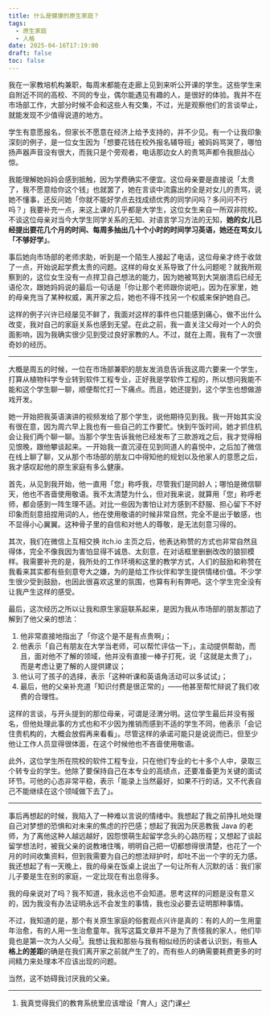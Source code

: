 ```yaml
---
title: 什么是健康的原生家庭？
tags:
  - 原生家庭
  - 人格
date: 2025-04-16T17:19:00
draft: false
toc: false
---
```


我在一家教培机构兼职，每周末都能在走廊上见到来听公开课的学生。这些学生来自附近不同的高校、不同的专业，偶尔能遇见有趣的人，是很好的体验。我并不在市场部工作，大部分时候不会和这些人有交集，不过，光是观察他们的言谈举止，就能发现不少值得说道的地方。

学生有意愿报名，但家长不愿意在经济上给予支持的，并不少见。有一个让我印象深刻的例子，是一位女生因为「想要花钱在校外报名辅导班」被妈妈骂哭了，哪怕扬声器声音没有很大，而我只是个旁观者，电话那边女人的责骂声都令我胆战心惊。<!--more-->

我能理解她妈妈会感到抵触，因为学费确实不便宜。这位母亲要是直接说「太贵了，我不愿意给你这个钱」也就罢了，她在言谈中流露出的全是对女儿的责骂，说她不懂事，还反问她「你就不能好学点去找成绩优秀的同学问吗？多问问不行吗？」我要补充一点，来这上课的几乎都是大学生，这位女生来自一所双非院校。不谈这位母亲对当今大学生同学关系的无知、对语言学习方法的无知，**她的女儿已经提出要花几个月的时间、每周多抽出几十个小时的时间学习英语，她还在骂女儿「不够好学」**。

事后她向市场部的老师求助，听到是一个陌生人接起了电话，这位母亲才终于收敛了一点，开始说起学费太贵的问题。这样的母女关系导致了什么问题呢？就我所观察到的，这位女生没有一点捍卫自己想法的能力，因为她被骂到大哭崩溃后已经无语伦次，跟她妈妈说的最后一句话是「你让那个老师跟你说吧」。因为在家里，她的母亲充当了某种权威，离开家之后，她也不得不找另一个权威来保护她自己。

这样的例子兴许已经屡见不鲜了，我面对这样的事件也只能感到痛心，做不出什么改变，我对自己的家庭关系也感到无望。在此之前，我一直关注父母对一个人的负面影响，因为我确实很少见到受过良好家教的人。不过，就在上周，我有了一次很奇妙的经历。

---

大概是周五的时候，一位在市场部兼职的朋友发消息告诉我这周六要来一个学生，打算从植物科学专业转到软件工程专业，正好我是学软件工程的，所以想问我能不能和这个学生聊一聊，顺便帮忙打一下痛点。而且，她还提到，这个学生也想做游戏开发。

她一开始把我英语演讲的视频发给了那个学生，说他期待见到我。我一开始其实没有很在意，因为周六早上我也有一些自己的工作要忙。快到午饭时间，她才抓住机会让我们两个聊一聊。当那个学生告诉我他已经发布了三款游戏之后，我才觉得相见恨晚，跟他攀谈起来。一开始我一直沉浸在见到同道人的喜悦中，之后加了微信在线上聊了聊，又从那个市场部的朋友口中得知他的规划以及他家人的意愿之后，我才感叹起他的原生家庭有多么健康。

首先，从见到我开始，他一直用「您」称呼我，尽管我们是同龄人；哪怕是微信聊天，他也不吝啬使用敬语。我不太清楚为什么，但对我来说，就算用「您」称呼老师，都会感到一阵生理不适。对比一些因为害怕让对方感到不舒服、担心留下不好印象而刻意扭捏用词的人，他在使用敬语的时候非常自然，完全不是出于敏感，也不显得小心翼翼。这种骨子里的自信和对他人的尊敬，是无法刻意习得的。

其次，我们在微信上互相交换 itch.io 主页之后，他表达称赞的方式也非常自然且得体，完全不像我因为害怕显得不诚恳、太刻意，在对话框里删删改改的狼狈模样。我需要补充的是，我所处的工作环境和这里的教学方式，人们的鼓励和称赞在我看来其实都有些刻意夸大之嫌，为的是给工作伙伴和学生提供情绪价值。不少学生很少受到鼓励，也因此很喜欢这里的氛围，也算有利有弊吧。这个学生完全没有让我产生这样的感受。

最后，这次经历之所以让我和原生家庭联系起来，是因为我从市场部的朋友那边了解到了他父亲的想法：

1. 他非常直接地指出了「你这个是不是有点贵啊」；
2. 他表示「自己有朋友在大学当老师，可以帮忙评估一下」，主动提供帮助，而且，面对他不了解的领域，他并没有直接一棒子打死，说「这就是太贵了」，而是考虑让更了解的人提供建议；
3. 他认可了孩子的选择，表示「这种听课和英语角活动可以多试试」；
4. 最后，他的父亲补充道「知识付费是很正常的」——他甚至帮忙辩说了我们收费的合理性。

这样的言谈，与开头提到的那位母亲，可谓是泾渭分明。这位学生最后并没有报名，但他处理此事的方式也和不少因为推销而感到不适的学生不同，他表示「会记住贵机构的，大概会放假再来看看」。尽管这样的承诺可能只是说说而已，但至少他让工作人员显得很体面，在这个时候他也不吝啬使用敬语。

此外，这位学生所在院校的软件工程专业，只在他们专业的七十多个人中，录取三个转专业的学生。他除了要保持自己在本专业的高绩点，还要准备更为关键的面试环节。可他的心态非常平稳，表示「能录上当然最好，如果不行的话，又不代表自己不能继续在这个领域做下去了」。

---

事后再想起的时候，我陷入了一种难以言说的情绪中。我想起了我之前挣扎地处理自己对梦想的恐惧和对未来的焦虑的拧巴感；想起了我因为厌恶教我 Java 的老师，为了离他这种人越远越好，因怨恨萌生起留学念头的心路历程；又想起了谈起留学想法时，被我父亲的说教堵住嘴，明明自己把一切都想得很清楚，也花了一个月的时间收集资料，但到我需要为自己的想法辩护时，却吐不出一个字的无力感。我还想起了有一天晚上，我的母亲在饭桌上说出了一句让所有人沉默的话：我们家儿子要是生在别的家庭，一定比现在有出息得多。

我的母亲说对了吗？我不知道，我永远也不会知道。思考这样的问题是没有意义的，因为我没有办法证明永远不会发生的事情，我也没必要去证明那种事情。

不过，我知道的是，那个有关原生家庭的俗套观点兴许是真的：有的人的一生用童年治愈，有的人用一生治愈童年。我写这篇文章并不是为了责怪我的家人，他们毕竟也是第一次为人父母[^1]。我想让我和那些与我有相似经历的读者认识到，有些**人格上的差距**的确是在我们离开家之前就产生了的，而有些人的确需要耗费更多的时间精力来处理本不应该出现的问题。

当然，这不妨碍我讨厌我的父亲。

[^1]: 我真觉得我们的教育系统里应该增设「育人」这门课
